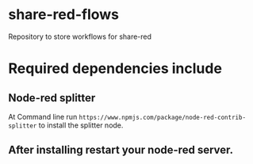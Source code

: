 # share-red-flows
Repository to store workflows for share-red

# Required dependencies include

## Node-red splitter
At Command line run `https://www.npmjs.com/package/node-red-contrib-splitter` to install the splitter node.

## After installing restart your node-red server.
